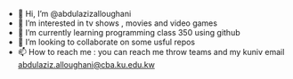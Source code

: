 - 👋 Hi, I’m @abdulazizalloughani
- 👀 I’m interested in tv shows , movies and video games 
- 🌱 I’m currently learning programming class 350 using github
- 💞️ I’m looking to collaborate on some usful repos
- 📫 How to reach me : you can reach me throw teams and my kuniv email abdulaziz.alloughani@cba.ku.edu.kw

<!---
abdulazizalloughani/abdulazizalloughani is a ✨ special ✨ repository because its `README.md` (this file) appears on your GitHub profile.
You can click the Preview link to take a look at your changes.
--->
